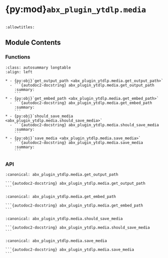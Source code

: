 # {py:mod}`abx_plugin_ytdlp.media`

```{py:module} abx_plugin_ytdlp.media
```

```{autodoc2-docstring} abx_plugin_ytdlp.media
:allowtitles:
```

## Module Contents

### Functions

````{list-table}
:class: autosummary longtable
:align: left

* - {py:obj}`get_output_path <abx_plugin_ytdlp.media.get_output_path>`
  - ```{autodoc2-docstring} abx_plugin_ytdlp.media.get_output_path
    :summary:
    ```
* - {py:obj}`get_embed_path <abx_plugin_ytdlp.media.get_embed_path>`
  - ```{autodoc2-docstring} abx_plugin_ytdlp.media.get_embed_path
    :summary:
    ```
* - {py:obj}`should_save_media <abx_plugin_ytdlp.media.should_save_media>`
  - ```{autodoc2-docstring} abx_plugin_ytdlp.media.should_save_media
    :summary:
    ```
* - {py:obj}`save_media <abx_plugin_ytdlp.media.save_media>`
  - ```{autodoc2-docstring} abx_plugin_ytdlp.media.save_media
    :summary:
    ```
````

### API

````{py:function} get_output_path()
:canonical: abx_plugin_ytdlp.media.get_output_path

```{autodoc2-docstring} abx_plugin_ytdlp.media.get_output_path
```
````

````{py:function} get_embed_path(archiveresult=None)
:canonical: abx_plugin_ytdlp.media.get_embed_path

```{autodoc2-docstring} abx_plugin_ytdlp.media.get_embed_path
```
````

````{py:function} should_save_media(link: archivebox.index.schema.Link, out_dir: typing.Optional[pathlib.Path] = None, overwrite: typing.Optional[bool] = False) -> bool
:canonical: abx_plugin_ytdlp.media.should_save_media

```{autodoc2-docstring} abx_plugin_ytdlp.media.should_save_media
```
````

````{py:function} save_media(link: archivebox.index.schema.Link, out_dir: typing.Optional[pathlib.Path] = None, timeout: int = 0) -> archivebox.index.schema.ArchiveResult
:canonical: abx_plugin_ytdlp.media.save_media

```{autodoc2-docstring} abx_plugin_ytdlp.media.save_media
```
````
